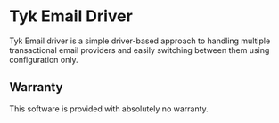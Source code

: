 # Tyk Email Driver

Tyk Email driver is a simple driver-based approach to handling multiple transactional email providers and easily switching between them using configuration only.

## Warranty

This software is provided with absolutely no warranty.